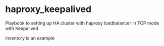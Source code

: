 # haproxy_keepalived
Playbook to setting up HA cluster with haproxy loadbalancer in TCP mode with Keepalived

inventory is an example 
